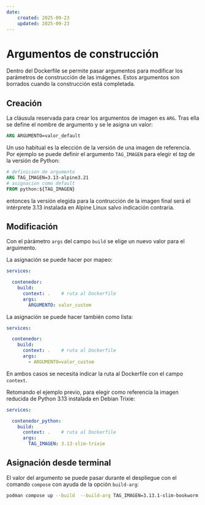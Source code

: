 ```yaml
---
date:
    created: 2025-09-23
    updated: 2025-09-23
---
```



# Argumentos de construcción


Dentro del Dockerfile
se permite pasar argumentos
para modificar los parámetros
de construcción de las imágenes.
Estos argumentos son borrados
cuando la construcción está completada.


## Creación

La cláusula reservada
para crear los argumentos de imagen es `ARG`.
Tras ella se define el nombre de argumento
y se le asigna un valor:

```Dockerfile title="Dockerfile - Argumentos"
ARG ARGUMENTO=valor_default
```

Un uso habitual
es la elección de la versión
de una imagen de referencia.
Por ejemplo se puede definir 
el argumento `TAG_IMAGEN`
para elegir el *tag* de la versión de Python:

```Dockerfile title="Dockerfile - Tags como argumentos"
# definicion de argumento
ARG TAG_IMAGEN=3.13-alpine3.21
# asignacion como default
FROM python:${TAG_IMAGEN}
```

entonces la versión elegida
para la contrucción de la imagen final
será el intérprete 3.13
instalada en Alpine Linux
salvo indicación contraria.


## Modificación

Con el pàrámetro
`args` del campo `build`
se elige un nuevo valor
para el arguimento.

La asignación
se puede hacer
por mapeo:

```yaml title="compose.yml - Argumentos" hl_lines="6-7"
services:

  contenedor: 
    build:
      context: .    # ruta al Dockerfile
      args:
        ARGUMENTO: valor_custom
```

La asignación
se puede hacer
también como lista:

```yaml title="compose.yml - Argumentos" hl_lines="6-7"
services:

  contenedor: 
    build:
      context: .    # ruta al Dockerfile
      args:
        - ARGUMENTO=valor_custom
```

En ambos casos se necesita indicar
la ruta al Dockerfile
con el campo `context`.

Retomando el ejemplo previo,
para elegir como referencia
la imagen reducida de Python 3.13
instalada en Debian Trixie:

```yaml title="compose.yml - Tag como argumento"
services:

  contenedor_python: 
    build:
      context: .    # ruta al Dockerfile
      args:
        TAG_IMAGEN: 3.13-slim-trixie
```



## Asignación desde terminal


El valor del argumento
se puede pasar durante el despliegue
con el comando `compose`
con ayuda de la opción `build-arg`:

```bash title="Despliegue - Tag desde shell"
podman compose up --build  --build-arg TAG_IMAGEN=3.13.1-slim-bookworm
```

